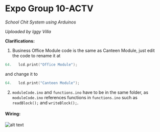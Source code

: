# Expo Group 10-ACTV

*School Chit System using Arduinos*

*Uploaded by Iggy Villa*

**Clarifications:**
1. Business Office Module code is the same as Canteen Module, just edit the code to rename it at 
```c++
64.   lcd.print("Office Module");
```
and change it to
```c++
64.   lcd.print("Canteen Module");
```
2. `moduleCode.ino` and `functions.ino` have to be in the same folder, as `moduleCode.ino` references functions in `functions.ino` such as `readBlock();` and `writeBlock();`.
#### Wiring:

![alt text](https://i.imgur.com/TqUbKWa.png "Wiring Diagram")
